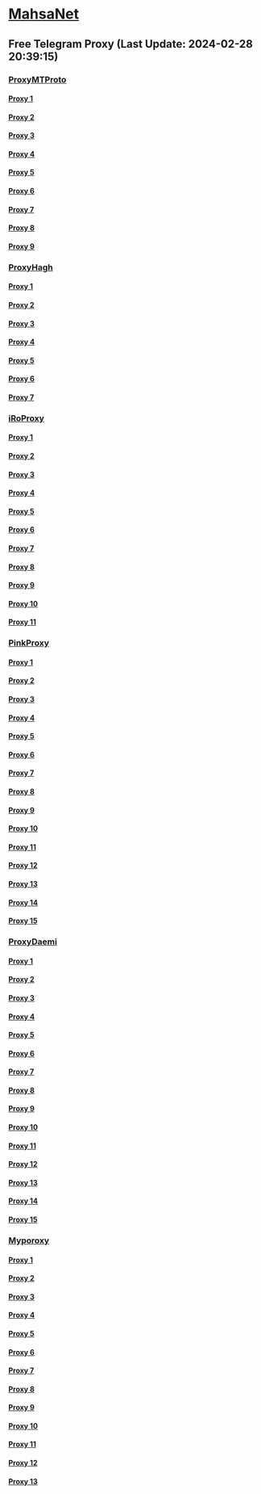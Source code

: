 
# [MahsaNet](https://t.me/mahsa_net)
## Free Telegram Proxy (Last Update: 2024-02-28 20:39:15)
### [ProxyMTProto](https://t.me/ProxyMTProto)
#### [Proxy 1](tg://proxy?server=now3.let2s.be-gin.we.ar-e.he-re.12-3.456.78-9.111.iran-hosevernserver.ir.hosting.mihanwebhost.com.hostiran.net.irwebhost.net.ejhost.ir.west.com.bhostingtalk.ir.xlhost.com.gmail.com.google.com.digika-la.com.cloudflare.Slow.Fast.c-om.nott-hisa.myros.space.&port=443&secret=7gAAAAAAAAAAAAAAAAAAAAB0aGVndWFyZGlhbi5jb20%3D)
#### [Proxy 2](tg://proxy?server=now.lets.begin.we.are.here.123.456.789.111.iranhosevernserver.ir.hosting.mihanwebhost.com.hostiran.net.irwebhost.netdigikala.co.ejhost.ir.west.com.bhostingtalk.ir.xlhost.com.gmail.com.google.com.digikala.com.cloudflare.Slow.Fast.com.notthis1.canadel.sbs.&port=8085&secret=FgMBAgABAAH8AwOG4kw63Q%3D%3D)
#### [Proxy 3](tg://proxy?server=168.119.156.80&port=443&secret=3fQ1mpsyX_HR5QhN8OD3U3s)
#### [Proxy 4](tg://proxy?server=91.107.209.109&port=443&secret=3fQ1mpsyX_HR5QhN8OD3U3s)
#### [Proxy 5](tg://proxy?server=89.35.131.16&port=8085&secret=FgMBAgABAAH8AwOG4kw63Q%3D%3D)
#### [Proxy 6](tg://proxy?server=138.201.122.239&port=3443&secret=FgMBAgABAAH8AwOG4kw63Q%3D%3D)
#### [Proxy 7](tg://proxy?server=144.76.45.116&port=3443&secret=FgMBAgABAAH8AwOG4kw63Q%3D%3D)
#### [Proxy 8](tg://proxy?server=INTHEN-AMEO.FG-ODHEL.OO.4813-cilo-nhj.org-panje.org.ir.irhashtash.ml-pz.cfd-hb-pu.co.uk.blUs-4iks.inFo.&port=7443&secret=FgMBAgABAAH8AwOG4kw63Q%3D%3D)
#### [Proxy 9](tg://proxy?server=INTHEN-AMEO.FG-ODHEL.OO.4813-cilo-nhj.org-panje.org.ir.irhashtash.ml-pz.cfd-hb-pu.co.uk.domb-d1bi.us.&port=7443&secret=FgMBAgABAAH8AwOG4kw63Q%3D%3D)
### [ProxyHagh](https://t.me/ProxyHagh)
#### [Proxy 1](tg://proxy?server=135.181.9.201&port=8280&secret=FgMBAgABAAH8AwOG4kw63Q%3D%3D)
#### [Proxy 2](tg://proxy?server=135.181.9.201&port=8280&secret=FgMBAgABAAH8AwOG4kw63Q%3D%3D)
#### [Proxy 3](tg://proxy?server=135.181.9.201&port=8280&secret=FgMBAgABAAH8AwOG4kw63Q%3D%3D)
#### [Proxy 4](tg://proxy?server=135.181.9.201&port=8280&secret=FgMBAgABAAH8AwOG4kw63Q%3D%3D)
#### [Proxy 5](tg://proxy?server=135.181.9.201&port=8280&secret=FgMBAgABAAH8AwOG4kw63Q%3D%3D)
#### [Proxy 6](tg://proxy?server=135.181.9.201&port=8280&secret=FgMBAgABAAH8AwOG4kw63Q%3D%3D)
#### [Proxy 7](tg://proxy?server=135.181.9.201&port=8280&secret=FgMBAgABAAH8AwOG4kw63Q%3D%3D)
### [iRoProxy](https://t.me/iRoProxy)
#### [Proxy 1](tg://proxy?server=136.243.132.228&port=6&secret=FgMBAgABAAH8AwOG4kw63Q%3D%3D)
#### [Proxy 2](tg://proxy?server=212.32.229.235&port=250&secret=FgMBAgABAAH8AwOG4kw63Q%3D%3D)
#### [Proxy 3](tg://proxy?server=178.63.89.151&port=250&secret=FgMBAgABAAH8AwOG4kw63Q%3D%3D)
#### [Proxy 4](tg://proxy?server=176.9.39.106&port=6&secret=FgMBAgABAAH8AwOG4kw63Q%3D%3D)
#### [Proxy 5](tg://proxy?server=146.59.237.114&port=250&secret=FgMBAgABAAH8AwOG4kw63Q%3D%3D)
#### [Proxy 6](tg://proxy?server=146.59.237.123&port=250&secret=FgMBAgABAAH8AwOG4kw63Q%3D%3D)
#### [Proxy 7](tg://proxy?server=95.216.42.159&port=250&secret=FgMBAgABAAH8AwOG4kw63Q%3D%3D)
#### [Proxy 8](tg://proxy?server=144.76.224.91&port=250&secret=FgMBAgABAAH8AwOG4kw63Q%3D%3D)
#### [Proxy 9](tg://proxy?server=176.9.238.184&port=250&secret=FgMBAgABAAH8AwOG4kw63Q%3D%3D)
#### [Proxy 10](tg://proxy?server=144.76.83.123&port=250&secret=FgMBAgABAAH8AwOG4kw63Q%3D%3D)
#### [Proxy 11](tg://proxy?server=88.99.51.105&port=250&secret=FgMBAgABAAH8AwOG4kw63Q%3D%3D)
### [PinkProxy](https://t.me/PinkProxy)
#### [Proxy 1](tg://proxy?server=116.202.233.246&port=4045&secret=FgMBAgABAAH8AwOG4kw63Q==)
#### [Proxy 2](tg://proxy?server=128.140.57.5&port=4045&secret=FgMBAgABAAH8AwOG4kw63Q==)
#### [Proxy 3](tg://proxy?server=116.202.99.201&port=4045&secret=FgMBAgABAAH8AwOG4kw63Q==)
#### [Proxy 4](tg://proxy?server=168.119.183.110&port=4045&secret=FgMBAgABAAH8AwOG4kw63Q==)
#### [Proxy 5](tg://proxy?server=116.202.25.125&port=4045&secret=FgMBAgABAAH8AwOG4kw63Q==)
#### [Proxy 6](tg://proxy?server=159.69.242.22&port=4045&secret=FgMBAgABAAH8AwOG4kw63Q==)
#### [Proxy 7](tg://proxy?server=49.13.133.175&port=4045&secret=FgMBAgABAAH8AwOG4kw63Q==)
#### [Proxy 8](tg://proxy?server=167.235.197.224&port=4045&secret=FgMBAgABAAH8AwOG4kw63Q==)
#### [Proxy 9](tg://proxy?server=159.69.242.22&port=4045&secret=FgMBAgABAAH8AwOG4kw63Q==)
#### [Proxy 10](tg://proxy?server=49.13.133.175&port=4045&secret=FgMBAgABAAH8AwOG4kw63Q==)
#### [Proxy 11](tg://proxy?server=167.235.230.134&port=4045&secret=FgMBAgABAAH8AwOG4kw63Q==)
#### [Proxy 12](tg://proxy?server=188.34.165.202&port=4045&secret=FgMBAgABAAH8AwOG4kw63Q==)
#### [Proxy 13](tg://proxy?server=94.130.52.180&port=4045&secret=FgMBAgABAAH8AwOG4kw63Q==)
#### [Proxy 14](tg://proxy?server=116.202.233.246&port=4045&secret=FgMBAgABAAH8AwOG4kw63Q==)
#### [Proxy 15](tg://proxy?server=116.202.80.138&port=4045&secret=FgMBAgABAAH8AwOG4kw63Q==)
### [ProxyDaemi](https://t.me/ProxyDaemi)
#### [Proxy 1](tg://proxy?server=178.20.40.4&port=2027&secret=FgMBAgABAAH8AwOG4kw63Q==)
#### [Proxy 2](tg://proxy?server=62.113.119.165&port=2027&secret=FgMBAgABAAH8AwOG4kw63Q==)
#### [Proxy 3](tg://proxy?server=62.113.113.14&port=2027&secret=FgMBAgABAAH8AwOG4kw63Q==)
#### [Proxy 4](tg://proxy?server=49.12.233.100&port=55832&secret=8JEkJukBYNPSy7OH6v7urg%3D%3D)
#### [Proxy 5](tg://proxy?server=159.69.187.236&port=55832&secret=8JEkJukBYNPSy7OH6v7urg%3D%3D)
#### [Proxy 6](tg://proxy?server=165.227.238.15&port=443&secret=FgMBAgABAAH8AwOG4kw63Q%3D%3D)
#### [Proxy 7](tg://proxy?server=146.190.230.188&port=443&secret=8JEkJukBYNPSy7OH6v7urg%3D%3D)
#### [Proxy 8](tg://proxy?server=64.226.117.101&port=443&secret=8JEkJukBYNPSy7OH6v7urg%3D%3D)
#### [Proxy 9](tg://proxy?server=77.238.231.124&port=2024&secret=FgMBAgABAAH8AwOG4kw63Q==)
#### [Proxy 10](tg://proxy?server=77.238.225.24&port=2024&secret=FgMBAgABAAH8AwOG4kw63Q==)
#### [Proxy 11](tg://proxy?server=77.238.230.140&port=2024&secret=FgMBAgABAAH8AwOG4kw63Q==)
#### [Proxy 12](tg://proxy?server=88.99.104.253&port=88&secret=FgMBAgABAAH8AwOG4kw63Q%3D%3D)
#### [Proxy 13](tg://proxy?server=88.198.31.253&port=88&secret=FgMBAgABAAH8AwOG4kw63Q%3D%3D)
#### [Proxy 14](tg://proxy?server=148.251.179.251&port=88&secret=FgMBAgABAAH8AwOG4kw63Q%3D%3D)
#### [Proxy 15](tg://proxy?server=138.201.124.123&port=88&secret=FgMBAgABAAH8AwOG4kw63Q%3D%3D)
### [Myporoxy](https://t.me/Myporoxy)
#### [Proxy 1](tg://proxy?server=cloudflare.com.nokia.com.web.rubika.ir.doncavert-oslam.info&port=6550&secret=FgMBAgABAAH8AwOG4kw63Q==)
#### [Proxy 2](tg://proxy?server=cloudflare.com.nokia.com.web.rubika.ir.feranchesko.info&port=3443&secret=FpABAiIBhwH8AwOG42xL3Q==)
#### [Proxy 3](tg://proxy?server=57.128.85.52&port=6550&secret=FpABAiIBhwH8AwOG42xL3Q==)
#### [Proxy 4](tg://proxy?server=57.128.165.241&port=6550&secret=FpABAiIBhwH8AwOG42xL3Q==)
#### [Proxy 5](tg://proxy?server=cloudflare.com.nokia.com.web.rubika.ir.doncavert-oslam.info&port=6550&secret=FgMBAgABAAH8AwOG4kw63Q==)
#### [Proxy 6](tg://proxy?server=cloudflare.com.nokia.com.web.rubika.ir.feranchesko.info&port=3443&secret=FpABAiIBhwH8AwOG42xL3Q==)
#### [Proxy 7](tg://proxy?server=57.128.85.52&port=6550&secret=FpABAiIBhwH8AwOG42xL3Q==)
#### [Proxy 8](tg://proxy?server=57.128.165.241&port=6550&secret=FpABAiIBhwH8AwOG42xL3Q==)
#### [Proxy 9](tg://proxy?server=cloudflare.com.nokia.com.web.rubika.ir.doncavert-oslam.info&port=6550&secret=FgMBAgABAAH8AwOG4kw63Q==)
#### [Proxy 10](tg://proxy?server=cloudflare.com.nokia.com.co.uk.do_yo.want_to.clash_with.this.www.microsoft.com.there_is_no.place_like.localhost.www.bing.com.count_with_me.cyou.net.digikala.com.msn.com.bsi.ir.enamad.ir.now_sudo.again_to_fight.everyone.i_am.the_internet.shert-men.sbs.&port=1201&secret=FpABAiIBhwH8AwOG42xL3Q==)
#### [Proxy 11](tg://proxy?server=57.128.85.52&port=6550&secret=FpABAiIBhwH8AwOG42xL3Q==)
#### [Proxy 12](tg://proxy?server=57.128.165.241&port=6550&secret=FpABAiIBhwH8AwOG42xL3Q==)
#### [Proxy 13](tg://proxy?server=cloudflare.com.nokia.com.web.rubika.ir.bonzelina-roka.info&port=4550&secret=FgMBAgABAAH8AwOG4kw63Q==)

    